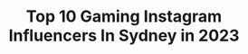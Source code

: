 ---
title: Top 10 Gaming Instagram Influencers In Sydney in 2023
description: >-
  Find top gaming Instagram influencers in Sydney in 2023. Most popular hashtags: #gamer #gaming #streamer #twitch.
platform: Instagram
hits: 6
text_top: Analyze the best Instagram influencers on inBeat.
text_bottom: Our database aggregates 6 Instagram influencers like this in Sydney, Australia for you to collaborate.
profiles:
  - username: "infamousbylaura"
    fullname: >-
      Laura Gilbert 🖤
    bio: >-
      ♦️ I like to dress up💁🏼‍♀️ Twitch affiliate🎮 🇦🇺 Sydney 📦 PO BOX 924, Ryde, NSW, 1680, Australia 📸 @lauragbert ⬇️ TWITCH, ETSY, YOUTUBE, WISHLIST ⬇️
    location: "Australia"
    followers: 266622
    engagement: 338
    commentsToLikes: 0.008294
    id: ck8t1n49rwb5w0j784dy1f5fd
    verified: false
    hashtags: "#birdsofprey, #pinupgirl, #halloween, #twitchstreamer"
  - username: "mandyserafina"
    fullname: >-
      Mandy Serafina Xiao
    bio: >-
      廖婷月 Chinese Indonesian Australian @google ambassador #teampixel @xiao_gaming Gaming account
    location: "Australia"
    followers: 219673
    engagement: 164
    commentsToLikes: 0.016285
    id: ck6ts6muc31yh0j712o5pc9z9
    verified: false
    hashtags: "#teampixel, #arcispartner, #madmex, #circlednastory"
  - username: "supanovaexpo"
    fullname: >-
      Supanova Comic Con & Gaming 💥
    bio: >-
      It's comic con, down under! #Supanova Next Stop 🚀 Sydney & Perth #Sydnova #Perthnova
    location: "Australia"
    followers: 44070
    engagement: 214
    commentsToLikes: 0.024894
    id: ck0tyncg1ndnt0i192iloqpnv
    verified: false
    hashtags: "#supanova, #perth, #marvel, #voiceactor"
  - username: "fhm_australia"
    fullname: >-
      FHM Australia
    bio: >-
      Australian edition of FHM magazine. It’s a guy thing.
    location: "Australia"
    followers: 33860
    engagement: 78
    commentsToLikes: 0.016262
    id: ck5he4chnqzit0i11gvt2suuy
    verified: false
    hashtags: "#itsaguything, #magazine, #mensfashion, #menstyle"
  - username: "jasminfoxe"
    fullname: >-
      •♡°🌸 Baby Spice 🌸°♡•
    bio: >-
      👽 The Australian Alien 🎮 Twitch Partner 🌸 I'll be your waifu 🍥 Email for business enquiries 💕 @jasminfoxey
    location: "Australia"
    followers: 81749
    engagement: 505
    commentsToLikes: 0.021393
    id: ck5hhzr6tawkh0i1142eeaoak
    verified: false
    hashtags: "#cute, #tiktok, #coolshirtz, #girlgamer"
  - username: "brabhamauto"
    fullname: >-
      Brabham Automotive
    bio: >-
      Round 2 of the Dunlop Britcar E-Series
    location: "Australia"
    followers: 22761
    engagement: 789
    commentsToLikes: 0.007084
    id: ck138io8qgejo0i19k76z2oro
    verified: false
    hashtags: "#brabhambt62, #carsofinstagram, #performancebydesign, #champions"
  - username: "tellmekimy"
    fullname: >-
      𝔎𝔦𝔪𝔶-𝔠𝔥𝔲 🛸✨
    bio: >-
      👁👅👁 𝔉𝔯𝔢𝔫𝔠𝔥 𝔖𝔥𝔞𝔭𝔢𝔰𝔥𝔦𝔣𝔱𝔢𝔯 Curvy Cosplayer × Gaming × Model ——— ♥ Join my Chu Gang & Support my content ⤵
    location: "Australia"
    followers: 137047
    engagement: 229
    commentsToLikes: 0.030572
    id: ck9wdn270gfbg0j78csnpje0y
    verified: false
    hashtags: "#koreandrama, #dokkanbattle, #starwarscosplay, #fashion"
  - username: "mandyserafina"
    fullname: >-
      Mandy Serafina Xiao
    bio: >-
      廖婷月 Chinese Indonesian Australian @google ambassador #teampixel @xiao_gaming Gaming account
    location: "Australia"
    followers: 219673
    engagement: 164
    commentsToLikes: 0.016285
    id: ck6ts6muc31yh0j712o5pc9z9
    verified: false
    hashtags: "#teampixel, #arcispartner, #madmex, #circlednastory"
  - username: "angus_ol"
    fullname: >-
      ANGUS  O'LOUGHLIN
    bio: >-
      RADIO🎙 @hitweekendbreakfast PODCAST🎤 @ListenABLE_Podcast GAMING 🎮 @angus_ol_gaming MGMT💰 Angus.OLoughlin@sca.com.au 👇🏼 PODCAST LINK 👇🏼
    location: "Australia"
    followers: 34853
    engagement: 513
    commentsToLikes: 0.036968
    id: ck14i8lvne6pu0i19ejloz4am
    verified: true
    hashtags: "#streamer, #youtube, #videogames, #twitchstreamer"
  - username: "2busygamers"
    fullname: >-
      2 BusyGamers, Neil  🇦🇺
    bio: >-
      Please check out @lufia_iris page, the other half of 2busygamers. We are Aussie collectors of all things gaming. Check out our tag #gamersoftheworld
    location: "Australia"
    followers: 6483
    engagement: 451
    commentsToLikes: 0.087081
    id: ck8tctwzw0nzb0j78qrqwm5w3
    verified: false
    hashtags: "#ubisoftaustralia, #gameseries, #jrpg, #retrogames"
---